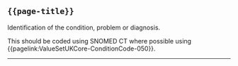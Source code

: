 ## <code>{{page-title}}</code>

Identification of the condition, problem or diagnosis.

This should be coded using SNOMED CT where possible using {{pagelink:ValueSetUKCore-ConditionCode-050}}.

---
